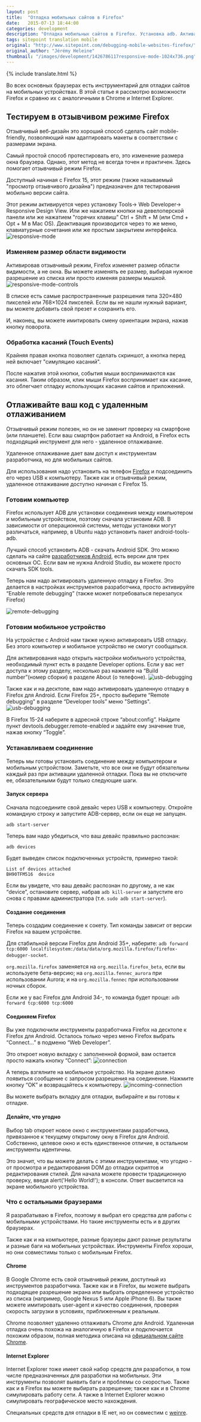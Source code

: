 ```yaml
---
layout: post
title:  "Отладка мобильных сайтов в Firefox"
date:   2015-07-13 18:44:00
categories: development
description: "Отладка мобильных сайтов в Firefox. Установка adb. Активация отзывчивого режима и удаленного отлаживания в Firefox. Перевод статьи с Sitepoint"
tags: sitepoint translation mobile
original: "http://www.sitepoint.com/debugging-mobile-websites-firefox/"
original_author: "Jérémy Heleine"
thumbnail: "/images/development/1426786117responsive-mode-1024x736.png"
---
```

{% include translate.html %}

Во всех основных браузерах есть инструментарий для отладки сайтов на мобильных устройствах. В этой статье я рассмотрю возможности Firefox и сравню их с аналогичными в Chrome и Internet Explorer.

## Тестируем в отзывчивом режиме Firefox

Отзывчивый веб-дизайн это хороший способ сделать сайт mobile-friendly, позволяющий нам адаптировать макеты в соответствии с размерами экрана.

Самый простой способ протестировать его, это изменение размера окна браузера. Однако, этот метод не всегда точен и практичен. Здесь помогает отзывчивый режим Firefox.

Доступный начиная с Firefox 15, этот режим (также называемый "просмотр отзывчивого дизайна") предназначен для тестирования мобильно версии сайта.

Этот режим активируется через  установку Tools-> Web Developer-> Responsive Design View.  Или же нажатием кнопки на девелоперской панели или же нажатием "горячих клавиш" Ctrl + Shift + M (или Cmd + Opt + M в Mac OS). Деактивация производится через то же меню, клавиатурные сочетания или же простым закрытием интерфейса.
![responsive-mode](/images/development/1426786117responsive-mode-1024x736.png)

### Изменяем размер области видимости

Активировав отзывчивый режим, Firefox  изменяет размер области видимости, а не окна. Вы можете изменять ее размер, выбирая нужное разрешение из списка или просто изменяя размеры мышкой.
![responsive-mode-controls](/images/development/1426786162responsive-mode-controls-1024x736.png)

В списке есть самые распространенные разрешения типа 320×480 пикселей или  768×1024 пикселей. Если вы не нашли нужный вариант, вы можете добавить свой презет и сохранить его.

И, наконец, вы можете имитировать смену ориентации экрана, нажав кнопку поворота.

### Обработка касаний (Touch Events)

Крайняя правая кнопка позволяет сделать скриншот, а кнопка перед ней включает "симуляцию касаний".

После нажатия этой кнопки, события мыши воспринимаются как касания. Таким образом, клик мыши Firefox воспринимает как касание, это облегчает отладку использующих касания сайтов и приложений.


## Отлаживайте ваш код с удаленным отлаживанием

Отзывчивый режим полезен, но он не заменит проверку на смартфоне (или планшете). Если ваш смартфон работает на Android, в Firefox есть подходящий инструмент для него - удаленное отлаживание.

Удаленное отлаживание дает вам доступ к инструментам разработчика, но для мобильных сайтов.

Для использования надо установить на телефон [Firefox](https://play.google.com/store/apps/details?id=org.mozilla.firefox) и подсоединить его через USB к компьютеру. Также как и отзывчивый режим, удаленное отлаживание доступно начиная с Firefox 15.

### Готовим компьютер

Firefox использует ADB для установки соединения между компьютером и мобильным устройством, поэтому сначала установим ADB.  В зависимости от операционной системы, методы установки могут различаться, например, в Ubuntu надо установить пакет android-tools-adb.

Лучший способ установить ADB - скачать Android SDK. Это можно сделать на сайте [разработчиков Android](http://developer.android.com/sdk/installing/index.html), есть версии для трех основных ОС. Если вам не нужна Android Studio, вы можете просто скачать SDK tools.

Теперь нам надо активировать удаленную отладку в Firefox. Это делается в настройках инструментов разработчика, просто активируйте “Enable remote debugging” (также может потребоваться перезапуск Firefox)

![remote-debugging](/images/development/1426786246remote-debugging-computer-1024x543.png)

### Готовим мобильное устройство

На устройстве с Android  нам также нужно активировать USB отладку. Без этого компьютер и мобильное устройство не смогут сообщаться.

Для активирования надо открыть настройки мобильного устройства, необходимый пункт есть в разделе Developer options. Если у вас нет доступа к этому разделу, несколько раз нажмите на “Build number”(номер сборки)  в разделе About (о телефоне).
![usb-debugging](/images/development/screenshot_2015-07-13-18-29-20.png)

Также как и на десктопе, вам надо активировать удаленную отладку в Firefox для Android. Если Firefox 25+, просто выберите  “Remote debugging" в разделе  “Developer tools” меню "Settings".
![usb-debugging](/images/development/screenshot_2015-07-13-17-40-18.png)

В Firefox 15-24 наберите в адресной строке “about:config”. Найдите пункт devtools.debugger.remote-enabled и задайте ему значение true, нажав кнопку “Toggle”.

### Устанавливаем соединение

Теперь мы готовы установить соединение между компьютером и мобильным устройством. Заметьте, что все они не будут обязательны каждый раз при активации удаленной отладки. Пока вы не отключите ее, обязательными будут только следующие шаги.

#### Запуск сервера

Сначала подсоедините свой девайс через USB к компьютеру. Откройте командную строку и запустите ADB-сервер, если он еще не запущен.

`adb start-server`

Теперь вам надо убедиться, что ваш девайс правильно распознан:

`adb devices`

Будет выведен список подключенных устройств, примерно такой:
```
List of devices attached
BH90TFM516  device
```

Если вы увидете, что ваш девайс распознан по другому, а не как “device”, остановите сервер, набрав `adb kill-server` и запустите его снова с правами администратора (т.е. `sudo adb start-server`).

#### Создание соединения

Теперь создадим соединение к сокету. Тип команды зависит от версии Firefox на вашем устройстве.

Для стабильной версии Firefox для Android 35+, наберите:
`adb forward tcp:6000 localfilesystem:/data/data/org.mozilla.firefox/firefox-debugger-socket`. 

`org.mozilla.firefox` заменяется на `org.mozilla.firefox_beta`, если вы используете бета-версию; на  `org.mozilla.fennec_aurora` при использовании Aurora; и на `org.mozilla.fennec` при использовании ночных сборок.

Если же у вас  Firefox для Android 34-, то команда будет проще:
`adb forward tcp:6000 tcp:6000`

#### Соединяем Firefox

Вы уже подключили инструменты разработчика Firefox на десктопе  к Firefox для Android. Осталось только через меню Firefox выбрать  “Connect…” в подменю “Web Developer”.

Это откроет новую вкладку с заполненной формой, вам остается просто нажать кнопку  “Connect”:
![connection](/images/development/1426786382connection.png)

А теперь взгялните на мобильное устройство. На экране должно появиться сообщение с запросом разрешения на соединение. Нажмите кнопку “OK” и возвращайтесь к компьютеру.
![incoming-connection](/images/development/1426786482incoming-connection-1024x827.png)

Вы можете выбрать вкладку для отладки, выбирайте и вы готовы к отладке.

#### Делайте, что угодно

Выбор  tab откроет новое окно с инструментами разработчика, привязанное к текущему открытому окну в Firefox для Android. Собственно, целевое окно и есть единственное отличие, в остальном инструменты идентичны.

Это значит, что вы можете делать с этими инструментами, что угодно - от просмотра и редактирования DOM до отладки скриптов и редактирования стилей. Для начала можете провести традиционную проверку, введя alert('Hello World!'); в консоли. Ответ высветится на экране мобильного устройства.

### Что с остальными браузерами

Я разрабатываю в Firefox, поэтому я выбрал его средства для работы с мобильными устройствами. Но такие инструменты есть и в других браузерах.

Также как и на компьютере, разные браузеры дают разные результаты и разные баги на мобильных устройствах. Инструменты Firefox хороши, но они совместимы только с мобильным Firefox.

#### Chrome

В Google Chrome есть свой отзывчивый режим, доступный из инструментов разработчика. Также как и в Firefox, вы можете выбрать подходящее разрешение экрана или выбрать определенное устройство из списка (например, Google Nexus 5 или Apple iPhone 6). Вы также можете имитировать user-agent и качество соединения, проверяя скорость загрузки в условиях, приближенным к реальным.

Chrome позволяет удаленно отлаживать Chrome для Android. Удаленная отладка очень похожа на аналогичную в Firefox и подключается похожим образом, полная методика описана на [официальном сайте Chrome](https://developer.chrome.com/devtools/docs/remote-debugging).

#### Internet Explorer

Internet Explorer тоже имеет свой набор средств для разработки, в том числе предназначенных для разработки на мобильных. Эти инструменты позволят выявить баги и проблемы со скоростью. Также как и в Firefox вы можете выбирать разрешение; также как и в Chrome симулировать работу сети. А также в Internet Explorer можно симулировать географическое место нахождения.

Специальных средств для отладки в IE нет, но он совместим с [weinre](http://blogs.msdn.com/b/interoperability/archive/2013/05/31/now-on-ie-and-firefox-debug-your-mobile-html5-page-remotely-with-weinre-web-inspector-remote.aspx).

